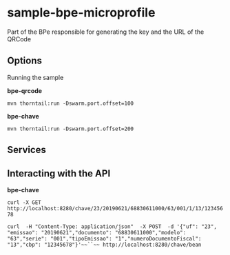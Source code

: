 # sample-bpe-microprofile
Part of the BPe responsible for generating the key and the URL of the QRCode

## Options

Running the sample

**bpe-qrcode**

`mvn thorntail:run -Dswarm.port.offset=100`

**bpe-chave**

`mvn thorntail:run -Dswarm.port.offset=200`


## Services


## Interacting with the API

**bpe-chave**

`
curl
  -X GET
  http://localhost:8280/chave/23/20190621/68830611000/63/001/1/13/12345678
`

`
curl 
  -H "Content-Type: application/json" 
  -X POST 
  -d '{"uf": "23", "emissao": "20190621","documento": "68830611000","modelo": "63","serie": "001","tipoEmissao": "1","numeroDocumentoFiscal": "13","cbp": "12345678"}'~~``~~
  http://localhost:8280/chave/bean
`
